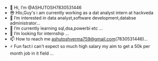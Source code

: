 - 👋 Hi, I’m @ASHUTOSH7830531446
- 😎 Hlo,Guy's i am currently working as a dat analyst intern at hackveda
- 👀 I’m interested in data analyst,software development,databse administrator...
- 🌱 I’m currently learning sql,dsa,powerbi etc ...
- 💞️ I’m looking for internship ...
- 📫 How to reach me ashutoshverma759@gmail.com(7830531446)...
- ⚡ Fun fact:i can't expect so much high salary my aim to get a 50k per month job in it field  ...

<!---
ASHUTOSH7830531446/ASHUTOSH7830531446 is a ✨ special ✨ repository because its `README.md` (this file) appears on your GitHub profile.
You can click the Preview link to take a look at your changes.
--->
